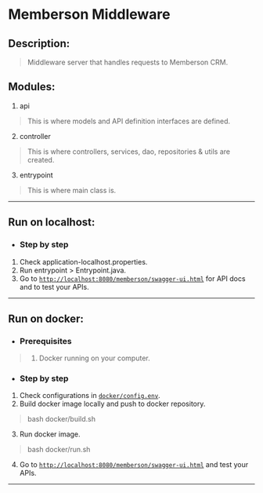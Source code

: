 # Memberson Middleware
## Description:
> Middleware server that handles requests to Memberson CRM.

## Modules:
1. api
> This is where models and API definition interfaces are defined.
2. controller
> This is where controllers, services, dao, repositories & utils are created.
3. entrypoint
> This is where main class is.

---

## Run on localhost:
- ### Step by step
1. Check application-localhost.properties.
2. Run entrypoint > Entrypoint.java.
3. Go to [`http://localhost:8080/memberson/swagger-ui.html`](http://localhost:8080/memberson/swagger-ui.html) for API docs and to test your APIs.

---

## Run on docker:
- ### Prerequisites
> 1. Docker running on your computer.
- ### Step by step
1. Check configurations in [`docker/config.env`](docker/config.env).
2. Build docker image locally and push to docker repository.
> bash docker/build.sh
3. Run docker image.
> bash docker/run.sh
4. Go to [`http://localhost:8080/memberson/swagger-ui.html`](http://localhost:8080/memberson/swagger-ui.html) and test your APIs.
---